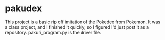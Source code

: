 # pakudex
This project is a basic rip off imitation of the Pokedex from Pokemon.
It was a class project, and I finished it quickly, so I figured I'd just post it as a repository.
pakuri_program.py is the driver file.
